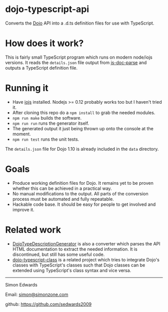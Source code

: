 # dojo-typescript-api
Converts the [Dojo](http://dojotoolkit.org/) API into a .d.ts definition files for use with TypeScript.

# How does it work?
This is fairly small TypeScript program which runs on modern node/iojs versions. It reads the `details.json` file output from [js-doc-parse](https://github.com/wkeese/js-doc-parse) and outputs a TypeScript definition file.

# Running it

* Have [iojs](https://iojs.org) installed. Nodejs >= 0.12 probably works too but I haven't tried it.
* After cloning this repo do a `npm install` to grab the needed modules.
* `npm run make` builds the software.
* `npm run run` runs the generator itself.
* The generated output it just being thrown up onto the console at the moment.
* `npm run test` runs the unit tests.

The `details.json` file for Dojo 1.10 is already included in the `data` directory.

# Goals
* Produce working definition files for Dojo. It remains yet to be proven whether this can be achieved in a practical way.
* No manual modifications to the output. All parts of the conversion process must be automated and fully repeatable.
* Hackable code base. It should be easy for people to get involved and improve it.

# Related work
* [DojoTypeDescriptionGenerator](https://github.com/vansimke/DojoTypeDescriptionGenerator) is also a converter which parses the API HTML documentation to extract the needed information. It is discontinued, but still has some useful code.
* [dojo-typescript-class](https://github.com/sedwards2009/dojo-typescript-class) is a related project which tries to integrate Dojo's classes with TypeScript's classes such that Dojo classes can be extended using TypeScript's class syntax and vice versa.

----
Simon Edwards

Email: simon@simonzone.com

github: https://github.com/sedwards2009
